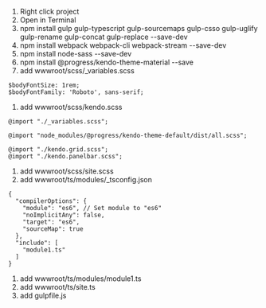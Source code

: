 1. Right click project
1. Open in Terminal
1. npm install gulp gulp-typescript gulp-sourcemaps gulp-csso gulp-uglify gulp-rename gulp-concat gulp-replace --save-dev
1. npm install webpack webpack-cli webpack-stream --save-dev
1. npm install node-sass --save-dev
1. npm install @progress/kendo-theme-material --save
1. add wwwroot/scss/_variables.scss
```
$bodyFontSize: 1rem;
$bodyFontFamily: 'Roboto', sans-serif;
```
1. add wwwroot/scss/kendo.scss
```
@import "./_variables.scss";

@import "node_modules/@progress/kendo-theme-default/dist/all.scss";

@import "./kendo.grid.scss";
@import "./kendo.panelbar.scss";
```
1. add wwwroot/scss/site.scss
1. add wwwroot/ts/modules/_tsconfig.json
```
{
  "compilerOptions": {
    "module": "es6", // Set module to "es6"
    "noImplicitAny": false,
    "target": "es6",
    "sourceMap": true
  },
  "include": [
    "module1.ts"
  ]
}
```
1. add wwwroot/ts/modules/module1.ts
1. add wwwroot/ts/site.ts
1. add gulpfile.js
